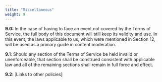 ```yaml
---
title: "Miscellaneous"
weight: 9
---
```



<!-- *This section lays out what will happen in case of an event occurring on the website, that was either not addressed by the Terms of Service, or did not have a dedicated section in any other part of the document.* -->

**9\.0:** In the case of having to face an event not covered by the Terms of Service, the full body of this document will still keep its validity and use. In this event, the laws applicable to us, which were mentioned in Section 12, will be used as a primary guide in content moderation.

**9\.1**: Should any section of the Terms of Service be held invalid or unenforceable, that section shall be construed consistent with applicable law and all of the remaining sections shall remain in full force and effect.

**9\.2**: \[Links to other policies\]
